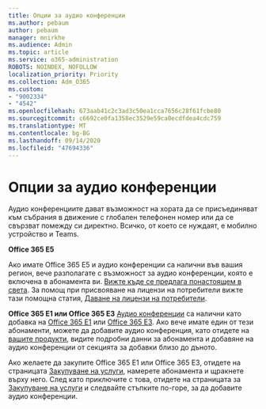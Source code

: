 ```yaml
---
title: Опции за аудио конференции
ms.author: pebaum
author: pebaum
manager: mnirkhe
ms.audience: Admin
ms.topic: article
ms.service: o365-administration
ROBOTS: NOINDEX, NOFOLLOW
localization_priority: Priority
ms.collection: Adm_O365
ms.custom:
- "9002334"
- "4542"
ms.openlocfilehash: 673aab41c2c3ad3c50ea1cca7656c28f61fcbe80
ms.sourcegitcommit: c6692ce0fa1358ec3529e59ca0ecdfdea4cdc759
ms.translationtype: MT
ms.contentlocale: bg-BG
ms.lasthandoff: 09/14/2020
ms.locfileid: "47694336"
---
```

# <a name="options-for-audio-conferencing"></a>Опции за аудио конференции

Аудио конференциите дават възможност на хората да се присъединяват към събрания в движение с глобален телефонен номер или да се свързват помежду си директно.  Всичко, от което се нуждаят, е мобилно устройство и Teams.

**Office 365 E5**

Ако имате Office 365 E5 и аудио конференции са налични във вашия регион, вече разполагате с възможност за аудио конференции, която е включена в абонамента ви.   [Вижте къде се предлага понастоящем в света](https://go.microsoft.com/fwlink/p/?LinkID=839556).  За помощ при присвояване на лицензи на потребители вижте тази помощна статия, [Даване на лицензи на потребители](https://docs.microsoft.com/microsoft-365/admin/manage/assign-licenses-to-users).

**Office 365 E1 или Office 365 E3**
[Аудио конференции](https://products.office.com/microsoft-teams/online-meeting-solutions#customerstoryregion2) са налични като добавка на [Office 365 E1](https://www.microsoft.com/microsoft-365/business/office-365-enterprise-e1-business-software) или [Office 365 E3](https://www.microsoft.com/microsoft-365/business/office-365-enterprise-e3-business-software).  Ако вече имате един от тези абонаменти, можете да добавите аудио конференция, като отидете на [вашите продукти](https://go.microsoft.com/fwlink/p/?linkid=842054), видите подробни данни за абонамента и добавяне на аудио конференции от секцията за добавки близо до дъното.

Ако желаете да закупите Office 365 E1 или Office 365 E3, отидете на страницата [Закупуване на услуги](https://go.microsoft.com/fwlink/p/?linkid=868433), намерете абонамента и щракнете върху него.  След като приключите с това, отидете на страницата за [Закупуване на услуги](https://go.microsoft.com/fwlink/p/?linkid=868433) и следвайте стъпките по-горе, за да добавите аудио конференции.
